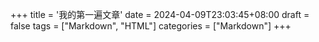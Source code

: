 +++
title = '我的第一遍文章'
date = 2024-04-09T23:03:45+08:00
draft = false
tags = ["Markdown", "HTML"]
categories = ["Markdown"]
+++
